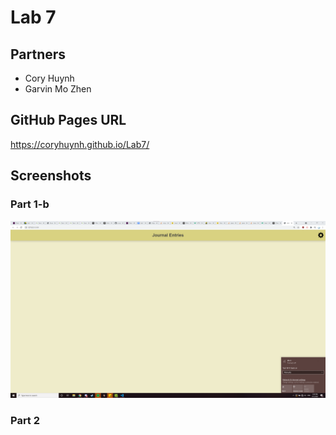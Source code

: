 # Lab 7 
## Partners
- Cory Huynh
- Garvin Mo Zhen

## GitHub Pages URL
https://coryhuynh.github.io/Lab7/
## Screenshots
### Part 1-b
![](part-1b.png)
### Part 2
